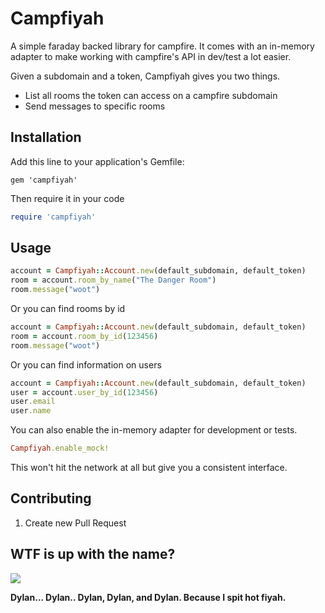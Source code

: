 # Campfiyah

A simple faraday backed library for campfire.  It comes with an in-memory adapter
to make working with campfire's API in dev/test a lot easier.

Given a subdomain and a token, Campfiyah gives you two things.

* List all rooms the token can access on a campfire subdomain
* Send messages to specific rooms

## Installation

Add this line to your application's Gemfile:

    gem 'campfiyah'


Then require it in your code

```ruby
require 'campfiyah'
```

## Usage

```ruby
account = Campfiyah::Account.new(default_subdomain, default_token)
room = account.room_by_name("The Danger Room")
room.message("woot")
```

Or you can find rooms by id

```ruby
account = Campfiyah::Account.new(default_subdomain, default_token)
room = account.room_by_id(123456)
room.message("woot")
```

Or you can find information on users

```ruby
account = Campfiyah::Account.new(default_subdomain, default_token)
user = account.user_by_id(123456)
user.email
user.name
```

You can also enable the in-memory adapter for development or tests.

```ruby
Campfiyah.enable_mock!
```

This won't hit the network at all but give you a consistent interface.

## Contributing

1. Create new Pull Request

## WTF is up with the name?

![](https://f.cloud.github.com/assets/38/359743/8b6cc2c0-a16d-11e2-8d90-6b84f53bde79.gif)

**Dylan... Dylan.. Dylan, Dylan, and Dylan.  Because I spit hot fiyah.**
